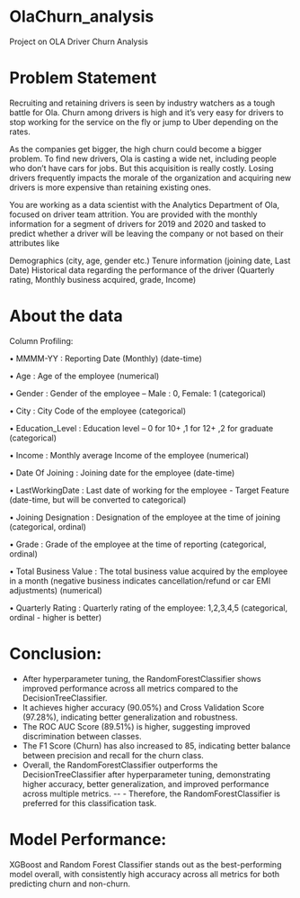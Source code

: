 # OlaChurn_analysis
Project on OLA Driver Churn Analysis

# Problem Statement
Recruiting and retaining drivers is seen by industry watchers as a tough battle for Ola. Churn among drivers is high and it’s very easy for drivers to stop working for the service on the fly or jump to Uber depending on the rates.

As the companies get bigger, the high churn could become a bigger problem. To find new drivers, Ola is casting a wide net, including people who don’t have cars for jobs. But this acquisition is really costly. Losing drivers frequently impacts the morale of the organization and acquiring new drivers is more expensive than retaining existing ones.

You are working as a data scientist with the Analytics Department of Ola, focused on driver team attrition. You are provided with the monthly information for a segment of drivers for 2019 and 2020 and tasked to predict whether a driver will be leaving the company or not based on their attributes like

Demographics (city, age, gender etc.) Tenure information (joining date, Last Date) Historical data regarding the performance of the driver (Quarterly rating, Monthly business acquired, grade, Income)

# About the data
Column Profiling:

• MMMM-YY : Reporting Date (Monthly) (date-time)

• Age : Age of the employee (numerical)

• Gender : Gender of the employee – Male : 0, Female: 1 (categorical)

• City : City Code of the employee (categorical)

• Education_Level : Education level – 0 for 10+ ,1 for 12+ ,2 for graduate (categorical)

• Income : Monthly average Income of the employee (numerical)

• Date Of Joining : Joining date for the employee (date-time)

• LastWorkingDate : Last date of working for the employee - Target Feature (date-time, but will be converted to categorical)

• Joining Designation : Designation of the employee at the time of joining (categorical, ordinal)

• Grade : Grade of the employee at the time of reporting (categorical, ordinal)

• Total Business Value : The total business value acquired by the employee in a month (negative business indicates cancellation/refund or car EMI adjustments) (numerical)

• Quarterly Rating : Quarterly rating of the employee: 1,2,3,4,5 (categorical, ordinal - higher is better)

# Conclusion:
- After hyperparameter tuning, the RandomForestClassifier shows improved performance across all metrics compared to the DecisionTreeClassifier.
- It achieves higher accuracy (90.05%) and Cross Validation Score (97.28%), indicating better generalization and robustness.
- The ROC AUC Score (89.51%) is higher, suggesting improved discrimination between classes.
- The F1 Score (Churn) has also increased to 85, indicating better balance between precision and recall for the churn class.
- Overall, the RandomForestClassifier outperforms the DecisionTreeClassifier after hyperparameter tuning, demonstrating higher accuracy, better generalization, and improved performance across multiple metrics. -- - Therefore, the RandomForestClassifier is preferred for this classification task.

# Model Performance:
XGBoost and Random Forest Classifier stands out as the best-performing model overall, with consistently high accuracy across all metrics for both predicting churn and non-churn.
